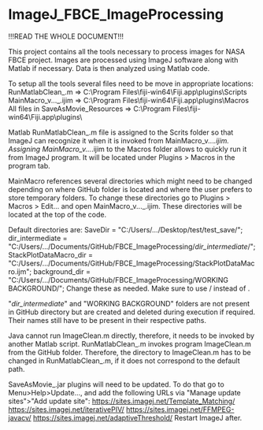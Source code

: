 # ImageJ_FBCE_ImageProcessing

!!!READ THE WHOLE DOCUMENT!!!

This project contains all the tools necessary to process images for NASA FBCE project. Images are processed using ImageJ software along with Matlab if necessary. Data is then analyzed using Matlab code.

To setup all the tools several files need to be move in appropriate locations:
    RunMatlabClean_.m => C:\Program Files\fiji-win64\Fiji.app\plugins\Scripts\
    MainMacro_v..._.ijim => C:\Program Files\fiji-win64\Fiji.app\plugins\Macros\
    All files in SaveAsMovie_Resources => C:\Program Files\fiji-win64\Fiji.app\plugins\
  
Matlab RunMatlabClean_.m file is assigned to the Scrits folder so that ImageJ can recognize it when it is invoked from MainMacro_v..._.ijim. 
Assigning MainMacro_v..._.ijim to the Macros folder allows to quickly run it from ImageJ program. It will be located under Plugins > Macros in the program tab.

MainMacro references several directories which might need to be changed depending on where GitHub folder is located and where the user prefers to store temporary folders. To change these directories go to Plugins > Macros > Edit... and open MainMacro_v..._.ijim. These directories will be located at the top of the code. 

Default directories are: 
    SaveDir = "C:/Users/.../Desktop/test/test_save/";
    dir_intermediate = "C:/Users/.../Documents/GitHub/FBCE_ImageProcessing/_dir_intermediate_/";
    StackPlotDataMacro_dir = "C:/Users/.../Documents/GitHub/FBCE_ImageProcessing/StackPlotDataMacro.ijm";
    background_dir = "C:/Users/.../Documents/GitHub/FBCE_ImageProcessing/WORKING BACKGROUND/";
Change these as needed. Make sure to use / instead of \.

"_dir_intermediate_" and "WORKING BACKGROUND" folders are not present in GitHub directory but are created and deleted during execution if required. Their names still have to be present in their respective paths.

Java cannot run ImageClean.m directly, therefore, it needs to be invoked by another Matlab script. RunMatlabClean_.m invokes program ImageClean.m from the GitHub folder. Therefore, the directory to ImageClean.m has to be changed in RunMatlabClean_.m, if it does not correspond to the default path.


SaveAsMovie_.jar plugins will need to be updated. To do that go to Menu>Help>Update..., and add the following URLs via "Manage update sites">"Add update site":
	https://sites.imagej.net/Template_Matching/
	https://sites.imagej.net/iterativePIV/
	https://sites.imagej.net/FFMPEG-javacv/
	https://sites.imagej.net/adaptiveThreshold/
Restart ImageJ after.